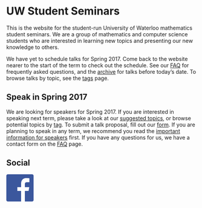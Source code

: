 # UW Student Seminars

This is the website for the student-run University of Waterloo mathematics
student seminars. We are a group of mathematics and computer science students
who are interested in learning new topics and presenting our new knowledge to
others.

We have yet to schedule talks for Spring 2017. Come back to the website nearer
to the start of the term to check out the schedule. See our [FAQ](/faq/) 
for frequently asked questions, and the [archive](/archive/) for talks 
before today’s date. To browse talks by topic, see the [tags](/tags/) page.

## Speak in Spring 2017

We are looking for speakers for Spring 2017. If you are interested in speaking
next term, please take a look at our [suggested
topics](/potential-topics/), or browse potential topics by [tag](/tags/). To
submit a talk proposal, fill out our [form](/submit-talk/). If you are planning
to speak in any term, we recommend you read the 
[important information for speakers](/important-information/) first. If you have 
any questions for us, we have a contact form on the [FAQ](/faq/) page. 

## Social

[![Facebook group](/images/FB-f-Logo__blue_72.png)](
https://www.facebook.com/groups/334849026859566/)
